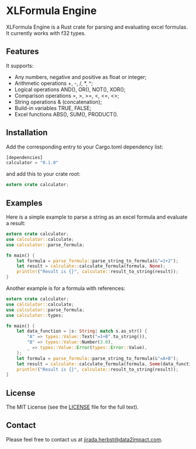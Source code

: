 # XLFormula Engine
XLFormula Engine is a Rust crate for parsing and evaluating excel formulas. It currently works with f32 types. 

## Features
It supports:

* Any numbers, negative and positive as float or integer;
* Arithmetic operations +, -, /, *, ^;
* Logical operations AND(), OR(), NOT(), XOR();
* Comparison operations =, >, >=, <, <=, <>;
* String operations & (concatenation);
* Build-in variables TRUE, FALSE;
* Excel functions ABS(), SUM(), PRODUCT().

## Installation

Add the corresponding entry to your Cargo.toml dependency list:
```rust
[dependencies]
calculator = "0.1.0"
```
and add this to your crate root:
```rust
extern crate calculator;
```

## Examples

Here is a simple example to parse a string as an excel formula and evaluate a result:
```rust
extern crate calculator;
use calculator::calculate;
use calculator::parse_formula;

fn main() {
    let formula = parse_formula::parse_string_to_formula(&"=1+2");
    let result = calculate::calculate_formula(formula, None);
    println!("Result is {}", calculate::result_to_string(result));
}
```

Another example is for a formula with references:
```rust
extern crate calculator;
use calculator::calculate;
use calculator::parse_formula;
use calculator::types;

fn main() {
    let data_function = |s: String| match s.as_str() {
        "A" => types::Value::Text("=1+B".to_string()),
        "B" => types::Value::Number(3.0),
        _ => types::Value::Error(types::Error::Value),
    };
    let formula = parse_formula::parse_string_to_formula(&"=A+B");
    let result = calculate::calculate_formula(formula, Some(data_function));
    println!("Result is {}", calculate::result_to_string(result));
}
```

## License
The MIT License (see the [LICENSE](https://github.com/jiradaherbst/XLFormula-Engine/blob/master/LICENSE) file for the full text). 

## Contact
Please feel free to contact us at jirada.herbst@data2impact.com.